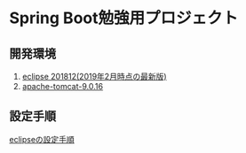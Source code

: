 # Spring Boot勉強用プロジェクト

## 開発環境
1. [eclipse 201812(2019年2月時点の最新版)​](http://mergedoc.osdn.jp/)
2. [apache-tomcat-9.0.16​](http://tomcat.apache.org/​)

## 設定手順
[eclipseの設定手順](documents/eclipse_setup.md)
